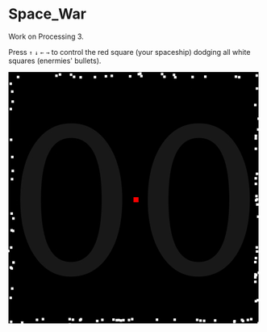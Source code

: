 # Space_War

Work on Processing 3.

Press `↑` `↓` `←` `→` to control the red square (your spaceship) dodging all white squares (enermies' bullets).

![image](https://github.com/Shuo-Niu/Space_War/blob/master/demo.gif)
